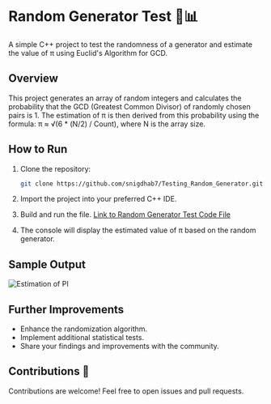 # Random Generator Test 🎲📊

<p>
A simple C++ project to test the randomness of a generator and estimate the value of π using Euclid's Algorithm for GCD.

## Overview

This project generates an array of random integers and calculates the probability that the GCD (Greatest Common Divisor) of randomly chosen pairs is 1. The estimation of π is then derived from this probability using the formula: π ≈ √(6 * (N/2) / Count), where N is the array size.

## How to Run

1. Clone the repository:

    ```bash
    git clone https://github.com/snigdhab7/Testing_Random_Generator.git
    ```

2. Import the project into your preferred C++ IDE.

3. Build and run the file. [Link to Random Generator Test Code File](https://github.com/snigdhab7/Testing_Random_Generator/blob/master/8.5_Solution/8.5_Solution/sol.cpp)

4. The console will display the estimated value of π based on the random generator.

## Sample Output

![Estimation of PI](https://user-images.githubusercontent.com/62890614/227709160-7432317e-9bf4-44bf-aa31-b348331b555c.png)

</p>

## Further Improvements

- Enhance the randomization algorithm.
- Implement additional statistical tests.
- Share your findings and improvements with the community.

## Contributions 🤝

Contributions are welcome! Feel free to open issues and pull requests.

</p>
